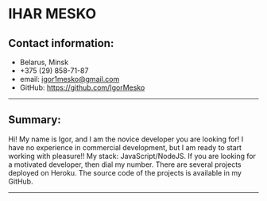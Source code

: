 # IHAR MESKO
## Contact information:
* Belarus, Minsk
* +375 (29) 858-71-87
* email: igor1mesko@gmail.com
* GitHub: https://github.com/IgorMesko
***
## Summary:
Hi! My name is Igor, and I am the novice developer you are looking for! I have no experience in commercial development, but I am ready to start working with pleasure!! 
My stack: JavaScript/NodeJS. 
If you are looking for a motivated developer, then dial my number.
There are several projects deployed on Heroku. The source code of the projects is available in my GitHub.
***